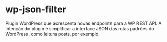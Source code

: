 # wp-json-filter
Plugin WordPress que acrescenta novas endpoints para a WP REST API. A intenção do plugin é simplificar a interface JSON das rotas padrões do WordPress, como leitura posts, por exemplo.
